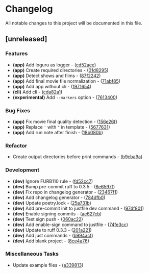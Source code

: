# Changelog

All notable changes to this project will be documented in this file.

## [unreleased]

### Features

- **(app)** Add loguru as logger - ([cd52aee](https://github.com/pythoninja/easybrake-ng/commit/cd52aee4e41ef3c22091474f30609f3561d5598b))
- **(app)** Create required directories - ([01d8295](https://github.com/pythoninja/easybrake-ng/commit/01d829578867c3daefa7f9809ece6019535dffe5))
- **(app)** Detect shows and films - ([87f2242](https://github.com/pythoninja/easybrake-ng/commit/87f224259fdfaeb68755d69b11035cc7e69c11c7))
- **(app)** Add final movie file normalization - ([71abf85](https://github.com/pythoninja/easybrake-ng/commit/71abf8566e15d5607b981ed834408e8d35f06f7a))
- **(app)** Add app without cli - ([1971654](https://github.com/pythoninja/easybrake-ng/commit/1971654721d59f1545219fe7044755fecd07c3fa))
- **(cli)** Add cli - ([cda82a1](https://github.com/pythoninja/easybrake-ng/commit/cda82a14f58062da51f4209a8f9f3eb9d2658a39))
- **(experimental)** Add `--markers` option - ([7613400](https://github.com/pythoninja/easybrake-ng/commit/7613400215cb00d3efef46be7ceb77d47f4d164f))

### Bug Fixes

- **(app)** Fix movie final quality detection - ([156e26f](https://github.com/pythoninja/easybrake-ng/commit/156e26f35454302085210f1a83ede99507e62155))
- **(app)** Replace `'` with `"` in template - ([5677631](https://github.com/pythoninja/easybrake-ng/commit/567763106233ee70e2f7d7b04e86a0456e4f661a))
- **(app)** Add run note after finish - ([18b080b](https://github.com/pythoninja/easybrake-ng/commit/18b080b86c2f128162ac51c7d236394f792d0281))

### Refactor

- Create output directories before print commands - ([b9cba9a](https://github.com/pythoninja/easybrake-ng/commit/b9cba9ae80a62842fad6244319de7361d5530360))

### Development

- **(dev)** Ignore FURB110 rule - ([fd52cc7](https://github.com/pythoninja/easybrake-ng/commit/fd52cc7fa5f47ae1cb62030f540bc6d9467c27fa))
- **(dev)** Bump pre-commit ruff to 0.3.5 - ([6e6597f](https://github.com/pythoninja/easybrake-ng/commit/6e6597fa06482253fef6c8432410172e3ed133f4))
- **(dev)** Fix repo in changelog generator - ([23467f1](https://github.com/pythoninja/easybrake-ng/commit/23467f16d92fdaff18bd1a006254eefcf8fa7016))
- **(dev)** Add changelog generator - ([784dfb0](https://github.com/pythoninja/easybrake-ng/commit/784dfb09737f64d20b2db604969d7bde49c64190))
- **(dev)** Update poetry.lock - ([25a731b](https://github.com/pythoninja/easybrake-ng/commit/25a731b0492d8a0de7c724b634e1a25820727a29))
- **(dev)** Add pre-commit init to justfile dev command - ([974f801](https://github.com/pythoninja/easybrake-ng/commit/974f801b70948a40a65697cfc6c2eb0308a763fa))
- **(dev)** Enable signing commits - ([ae627cb](https://github.com/pythoninja/easybrake-ng/commit/ae627cbcee09bb3170230f2ffc0180390f8172c7))
- **(dev)** Test sign push - ([060ac22](https://github.com/pythoninja/easybrake-ng/commit/060ac22c8fcd31074c0718cf3061e21fca56c47b))
- **(dev)** Add enable-sign command to justfile - ([74fe3cc](https://github.com/pythoninja/easybrake-ng/commit/74fe3ccdf800a562a4ddab45f3a8e06fe0475e63))
- **(dev)** Update to ruff 0.3.3 - ([201a221](https://github.com/pythoninja/easybrake-ng/commit/201a221e9bfe0db579a05d93fdadb8b0474075a4))
- **(dev)** Add just commands - ([b994acf](https://github.com/pythoninja/easybrake-ng/commit/b994acfb759e3e6deedc52276ee7b64259526bac))
- **(dev)** Add blank project - ([8ce4a76](https://github.com/pythoninja/easybrake-ng/commit/8ce4a763e519c8b4568c1d0b74d43d6c07717cdc))

### Miscellaneous Tasks

- Update example files - ([a339813](https://github.com/pythoninja/easybrake-ng/commit/a3398133b259eabdae7c877a9f25b31bf0508617))

<!-- generated by git-cliff -->
